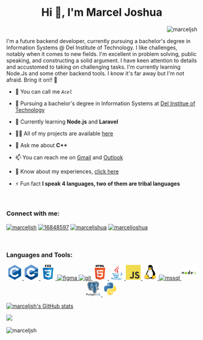 <h1 align="center">Hi 👋, I'm Marcel Joshua</h1>

<p align="right"> <img src="https://komarev.com/ghpvc/?username=marceljsh&label=Profile%20views&color=0e75b6&style=flat" alt="marceljsh" /> </p>

I'm a future backend developer, currently pursuing a bachelor's degree in Information Systems @ Del Institute of Technology. I like challenges, notably when it comes to new fields. I'm excellent in problem solving, public speaking, and constructing a solid argument. I have keen attention to details and accustomed to taking on challenging tasks. I'm currently learning Node.Js and some other backend tools. I know it's far away but I'm not afraid. Bring it on!! 🤩

- 🦧 You can call me _`Acel`_

- 🔭 Pursuing a bachelor's degree in Information Systems at [Del Institue of Technology](del.ac.id)

- 🌱 Currently learning **Node.js** and **Laravel**

- 👨‍💻 All of my projects are available [here](https://github.com/marceljsh?tab=repositories)

- 💬 Ask me about **C++**

- 📫 You can reach me on [Gmail](marceljoshua69@gmail.com) and [Outlook](marceljoshua@outlook.com)

- 📄 Know about my experiences, [click here](https://drive.google.com/file/d/1g4t2U1WAB3_CHFzMuyTnQ7x8sDXqJgVS/view?usp=sharing)

- ⚡ Fun fact **I speak 4 languages, two of them are tribal languages**
<br>
<h3 align="left">Connect with me:</h3>
<p align="left">
<a href="https://linkedin.com/in/marceljsh" target="blank"><img align="center" src="https://raw.githubusercontent.com/rahuldkjain/github-profile-readme-generator/master/src/images/icons/Social/linked-in-alt.svg" alt="marceljsh" height="30" width="40" /></a>
<a href="https://stackoverflow.com/users/16848597" target="blank"><img align="center" src="https://raw.githubusercontent.com/rahuldkjain/github-profile-readme-generator/master/src/images/icons/Social/stack-overflow.svg" alt="16848597" height="30" width="40" /></a>
<a href="https://instagram.com/marceljshua" target="blank"><img align="center" src="https://raw.githubusercontent.com/rahuldkjain/github-profile-readme-generator/master/src/images/icons/Social/instagram.svg" alt="marceljshua" height="30" width="40" /></a>
<a href="https://www.hackerrank.com/marceljoshua" target="blank"><img align="center" src="https://raw.githubusercontent.com/rahuldkjain/github-profile-readme-generator/master/src/images/icons/Social/hackerrank.svg" alt="marceljoshua" height="30" width="40" /></a>
</p>

<br>
<h3 align="left">Languages and Tools:</h3>
<p align="center"> <a href="https://www.cprogramming.com/" target="_blank" rel="noreferrer"> <img src="https://raw.githubusercontent.com/devicons/devicon/master/icons/c/c-original.svg" alt="c" width="40" height="40"/> </a> <a href="https://www.w3schools.com/cpp/" target="_blank" rel="noreferrer"> <img src="https://raw.githubusercontent.com/devicons/devicon/master/icons/cplusplus/cplusplus-original.svg" alt="cplusplus" width="40" height="40"/> </a> <a href="https://www.w3schools.com/css/" target="_blank" rel="noreferrer"> <img src="https://raw.githubusercontent.com/devicons/devicon/master/icons/css3/css3-original-wordmark.svg" alt="css3" width="40" height="40"/> </a> <a href="https://www.figma.com/" target="_blank" rel="noreferrer"> <img src="https://www.vectorlogo.zone/logos/figma/figma-icon.svg" alt="figma" width="40" height="40"/> </a> <a href="https://git-scm.com/" target="_blank" rel="noreferrer"> <img src="https://www.vectorlogo.zone/logos/git-scm/git-scm-icon.svg" alt="git" width="40" height="40"/> </a> <a href="https://www.w3.org/html/" target="_blank" rel="noreferrer"> <img src="https://raw.githubusercontent.com/devicons/devicon/master/icons/html5/html5-original-wordmark.svg" alt="html5" width="40" height="40"/> </a> <a href="https://www.java.com" target="_blank" rel="noreferrer"> <img src="https://raw.githubusercontent.com/devicons/devicon/master/icons/java/java-original.svg" alt="java" width="40" height="40"/> </a> <a href="https://developer.mozilla.org/en-US/docs/Web/JavaScript" target="_blank" rel="noreferrer"> <img src="https://raw.githubusercontent.com/devicons/devicon/master/icons/javascript/javascript-original.svg" alt="javascript" width="40" height="40"/> </a> <a href="https://www.linux.org/" target="_blank" rel="noreferrer"> <img src="https://raw.githubusercontent.com/devicons/devicon/master/icons/linux/linux-original.svg" alt="linux" width="40" height="40"/> </a> <a href="https://www.microsoft.com/en-us/sql-server" target="_blank" rel="noreferrer"> <img src="https://www.svgrepo.com/show/303229/microsoft-sql-server-logo.svg" alt="mssql" width="40" height="40"/> </a> <a href="https://nodejs.org" target="_blank" rel="noreferrer"> <img src="https://raw.githubusercontent.com/devicons/devicon/master/icons/nodejs/nodejs-original-wordmark.svg" alt="nodejs" width="40" height="40"/> </a> <a href="https://www.postgresql.org" target="_blank" rel="noreferrer"> <img src="https://raw.githubusercontent.com/devicons/devicon/master/icons/postgresql/postgresql-original-wordmark.svg" alt="postgresql" width="40" height="40"/> </a> <a href="https://www.python.org" target="_blank" rel="noreferrer"> <img src="https://raw.githubusercontent.com/devicons/devicon/master/icons/python/python-original.svg" alt="python" width="40" height="40"/> </a> </p>

<a href="http://www.github.com/marceljsh"><img src="https://github-readme-stats.vercel.app/api?username=marceljsh&show_icons=true&hide=&count_private=true&title_color=0891b2&text_color=ffffff&icon_color=0891b2&bg_color=1c1917&hide_border=true&show_icons=true" alt="marceljsh's GitHub stats" /></a>

<a href="http://www.github.com/marceljsh"><img src="https://github-readme-streak-stats.herokuapp.com/?user=marceljsh&stroke=ffffff&background=1c1917&ring=0891b2&fire=0891b2&currStreakNum=ffffff&currStreakLabel=0891b2&sideNums=ffffff&sideLabels=ffffff&dates=ffffff&hide_border=true" /></a>

<img src="https://github-readme-stats.vercel.app/api/top-langs?username=marceljsh&show_icons=true&locale=en&layout=compact" alt="marceljsh"/>
